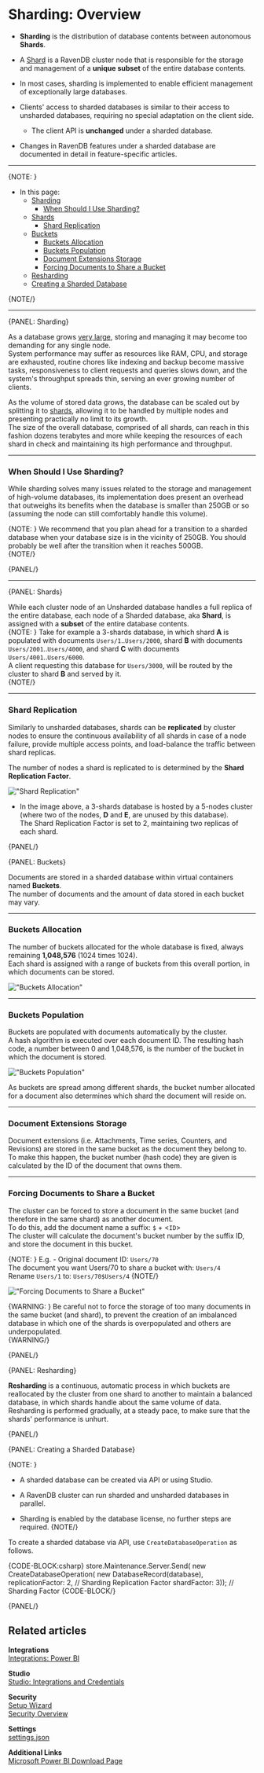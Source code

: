 ﻿# Sharding: Overview

* **Sharding** is the distribution of database contents between autonomous **Shards**.  

* A [Shard](../sharding/overview#shards) is a RavenDB cluster node that is responsible 
  for the storage and management of a **unique subset** of the entire database contents.  

* In most cases, sharding is implemented to enable efficient management of 
  exceptionally large databases.  

* Clients' access to sharded databases is similar to their access to unsharded 
  databases, requiring no special adaptation on the client side.  
   * The client API is **unchanged** under a sharded database.  

* Changes in RavenDB features under a sharded database are documented 
  in detail in feature-specific articles.  

---

{NOTE: }

* In this page:  
  * [Sharding](../sharding/overview#sharding)  
     * [When Should I Use Sharding?](../sharding/overview#when-should-i-use-sharding)  
  * [Shards](../sharding/overview#shards)  
     * [Shard Replication](../sharding/overview#shard-replication)  
  * [Buckets](../sharding/overview#buckets)  
     * [Buckets Allocation](../sharding/overview#buckets-allocation)  
     * [Buckets Population](../sharding/overview#buckets-population)  
     * [Document Extensions Storage](../sharding/overview#document-extensions-storage)  
     * [Forcing Documents to Share a Bucket](../sharding/overview#forcing-documents-to-share-a-bucket)  
  * [Resharding](../sharding/overview#resharding)  
  * [Creating a Sharded Database](../sharding/overview#creating-a-sharded-database)  

{NOTE/}

---

{PANEL: Sharding}

As a database grows [very large](https://en.wikipedia.org/wiki/Very_large_database), 
storing and managing it may become too demanding for any single node.  
System performance may suffer as resources like RAM, CPU, and storage are 
exhausted, routine chores like indexing and backup become massive tasks, 
responsiveness to client requests and queries slows down, and the system's 
throughput spreads thin, serving an ever growing number of clients.  

As the volume of stored data grows, the database can be scaled out by 
splitting it to [shards](../sharding/overview#shards), allowing it to be 
handled by multiple nodes and presenting practically no limit to its growth.  
The size of the overall database, comprised of all shards, can reach in 
this fashion dozens terabytes and more while keeping the resources 
of each shard in check and maintaining its high performance and throughput.  

---

### When Should I Use Sharding?

While sharding solves many issues related to the storage and management 
of high-volume databases, its implementation does present an overhead that 
outweighs its benefits when the database is smaller than 250GB or so 
(assuming the node can still comfortably handle this volume).  

{NOTE: }
We recommend that you plan ahead for a transition to a sharded database when 
your database size is in the vicinity of 250GB. You should probably be well 
after the transition when it reaches 500GB.  
{NOTE/}

{PANEL/}

---

{PANEL: Shards}

While each cluster node of an Unsharded database handles a full replica 
of the entire database, each node of a Sharded database, aka **Shard**, 
is assigned with a **subset** of the entire database contents.  
{NOTE: }
Take for example a 3-shards database, in which shard **A** is populated with 
documents `Users/1`..`Users/2000`, shard **B** with documents `Users/2001`..`Users/4000`, 
and shard **C** with documents `Users/4001`..`Users/6000`.  
A client requesting this database for `Users/3000`, will be routed by 
the cluster to shard **B** and served by it.  
{NOTE/}

---

### Shard Replication 

Similarly to unsharded databases, shards can be **replicated** by cluster nodes 
to ensure the continuous availability of all shards in case of a node failure, 
provide multiple access points, and load-balance the traffic between shard replicas.  

The number of nodes a shard is replicated to is determined by 
the **Shard Replication Factor**.  

!["Shard Replication"](images/sharding-replication-factor.png "Shard Replication")

* In the image above, a 3-shards database is hosted by a 5-nodes cluster (where 
  two of the nodes, **D** and **E**, are unused by this database).  
  The Shard Replication Factor is set to 2, maintaining two replicas of each shard.  

{PANEL/}

{PANEL: Buckets}

Documents are stored in a sharded database within virtual containers named **Buckets**.  
The number of documents and the amount of data stored in each bucket may vary.  

---

### Buckets Allocation

The number of buckets allocated for the whole database is fixed, always remaining 
**1,048,576** (1024 times 1024).  
Each shard is assigned with a range of buckets from this overall portion, in which 
documents can be stored.  

!["Buckets Allocation"](images/buckets-allocation.png "Buckets Allocation")

---

### Buckets Population

Buckets are populated with documents automatically by the cluster.  
A hash algorithm is executed over each document ID. The resulting 
hash code, a number between 0 and 1,048,576, is the number of the 
bucket in which the document is stored.  

!["Buckets Population"](images/buckets-population.png "Buckets Population")

As buckets are spread among different shards, the bucket number 
allocated for a document also determines which shard the document 
will reside on.  

---

### Document Extensions Storage

Document extensions (i.e. Attachments, Time series, Counters, and 
Revisions) are stored in the same bucket as the document they belong to.  
To make this happen, the bucket number (hash code) they are given 
is calculated by the ID of the document that owns them.  

---

### Forcing Documents to Share a Bucket

The cluster can be forced to store a document in the same bucket 
(and therefore in the same shard) as another document.  
To do this, add the document name a suffix: `$` + <`ID`>  
The cluster will calculate the document's bucket number by 
the suffix ID, and store the document in this bucket.  

{NOTE: }
E.g. - 
Original document ID: `Users/70`  
The document you want Users/70 to share a bucket with: `Users/4`  
Rename `Users/1` to: `Users/70$Users/4`
{NOTE/}

!["Forcing Documents to Share a Bucket"](images/force-docs-to-share-bucket.png "Forcing Documents to Share a Bucket")

{WARNING: }
Be careful not to force the storage of too many documents in the same bucket 
(and shard), to prevent the creation of an imbalanced database in which one 
of the shards is overpopulated and others are underpopulated.  
{WARNING/}

{PANEL/}

{PANEL: Resharding}

**Resharding** is a continuous, automatic process in which buckets are 
reallocated by the cluster from one shard to another to maintain a balanced 
database, in which shards handle about the same volume of data.  
Resharding is performed gradually, at a steady pace, to make sure that 
the shards' performance is unhurt.  

{PANEL/}

{PANEL: Creating a Sharded Database}

{NOTE: }

* A sharded database can be created via API or using Studio.  

* A RavenDB cluster can run sharded and unsharded databases in parallel.  

* Sharding is enabled by the database license, no further steps are required.
{NOTE/}

To create a sharded database via API, use `CreateDatabaseOperation` as follows.  

{CODE-BLOCK:csharp}
store.Maintenance.Server.Send(
    new CreateDatabaseOperation(
        new DatabaseRecord(database), 
        replicationFactor: 2, // Sharding Replication Factor
        shardFactor: 3)); // Sharding Factor
{CODE-BLOCK/}

{PANEL/}

## Related articles

**Integrations**  
[Integrations: Power BI](../../integrations/postgresql-protocol/power-bi)  

**Studio**  
[Studio: Integrations and Credentials](../../studio/database/settings/integrations)  

**Security**  
[Setup Wizard](../../start/installation/setup-wizard)  
[Security Overview](../../server/security/overview)  

**Settings**  
[settings.json](../../server/configuration/configuration-options#json)  

**Additional Links**  
[Microsoft Power BI Download Page](https://powerbi.microsoft.com/en-us/downloads)  




